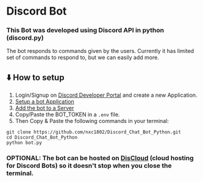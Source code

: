 # Discord Bot

### This Bot was developed using Discord API in python (discord.py)

The bot responds to commands given by the users. Currently it has limited set of commands to respond to, but we can easily add more.

## ⬇️ How to setup

1. Login/Signup on [Discord Developer Portal](https://discord.com/developers/applications) and create a new Application.
2. [Setup a bot Application](https://discordjs.guide/preparations/setting-up-a-bot-application.html)
3. [Add the bot to a Server](https://discordjs.guide/preparations/adding-your-bot-to-servers.html)
4. Copy/Paste the BOT_TOKEN in a `.env` file.
5. Then Copy & Paste the following commands in your terminal:

```
git clone https://github.com/nxc1802/Discord_Chat_Bot_Python.git
cd Discord_Chat_Bot_Python
python bot.py
```
### OPTIONAL: The bot can be hosted on [DisCloud](https://discloudbot.com/en_US) (cloud hosting for Discord Bots) so it doesn't stop when you close the terminal.